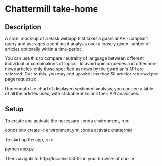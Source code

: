 # Chattermill take-home

## Description
A small mock-up of a Flask webapp that takes a guardianAPI-compliant query and averages a sentiment analysis over a loosely given number of articles optionally within a time-period.

You can use this to compare neutrality of language between different individual or combinations of topics. To avoid opinion pieces and other non-news articles, only those specified as news by the guardian's API are selected. Due to this, you may end up with less than 50 articles returned per page requested.

Underneath the chart of displayed sentiment analysis, you can see a table of all the articles used, with clickable links and their API analogues.

## Setup
To create and activate the necessary conda environment, run:

conda env create -f environment.yml
conda activate chattermill

To start up the app, run:

python app.py

Then navigate to http://localhost:5000 in your browser of choice